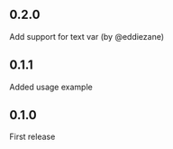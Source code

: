 ## 0.2.0
Add support for text var (by @eddiezane)

## 0.1.1
Added usage example

## 0.1.0
First release
